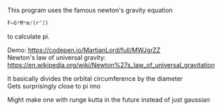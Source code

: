 This program uses the famous newton's gravity equation  
```JavaScript
F=G*M*m/(r^2)
```
to calculate pi.  

Demo: https://codepen.io/MartianLord/full/MWJgrZZ  
Newton's law of universal gravity: https://en.wikipedia.org/wiki/Newton%27s_law_of_universal_gravitation  

It basically divides the orbital circumference by the diameter  
Gets surprisingly close to pi imo  

Might make one with runge kutta in the future instead of just gaussian  